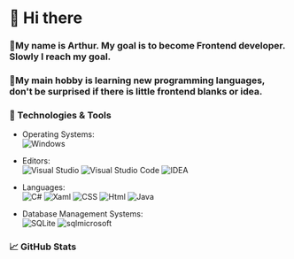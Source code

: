 # 👋 Hi there

### 💨My name is Arthur. My goal is to become Frontend developer. Slowly I reach my goal.
### 💨My main hobby is learning new programming languages, don't be surprised if there is little frontend blanks or idea.

### 🔧 Technologies & Tools
* Operating Systems: 
<br> ![Windows](https://img.shields.io/badge/OS-Windows-2fa1ad?style=for-the-badge&logo=Windows)
* Editors: 
<br> ![Visual Studio](https://img.shields.io/badge/Editor-Visual_Studio-2fa1ad?style=for-the-badge&logo=VisualStudio)
![Visual Studio Code](https://img.shields.io/badge/Editor-Visual_Studio_Code-2fa1ad?style=for-the-badge&logo=VisualStudio)
![IDEA](https://img.shields.io/badge/Editors-intellij_idea-red?style=for-the-badge&logo=intellijidea)

* Languages:
<br> ![C#](https://img.shields.io/badge/-C_Sharp-purple?style=for-the-badge&logo=csharp)
![Xaml](https://img.shields.io/badge/-XAML-inactive?style=for-the-badge&logo=xaml)
![CSS](https://img.shields.io/badge/-CSS-blue?style=for-the-badge&logo=css)
![Html](https://img.shields.io/badge/-html-orange?style=for-the-badge&logo=html)
![Java](https://img.shields.io/badge/-java-blue?style=for-the-badge&logo=java)

* Database Management Systems:
<br> ![SQLite](https://img.shields.io/badge/DBMS-Mysql-114b59?style=for-the-badge&logo=mysql&logoColor=blue)
![sqlmicrosoft](https://img.shields.io/badge/DBMS-microsoft_sql_server-2fa1ad?style=for-the-badge&logo=microsoftsqlserver&logoColor=white)

### 📈 GitHub Stats
